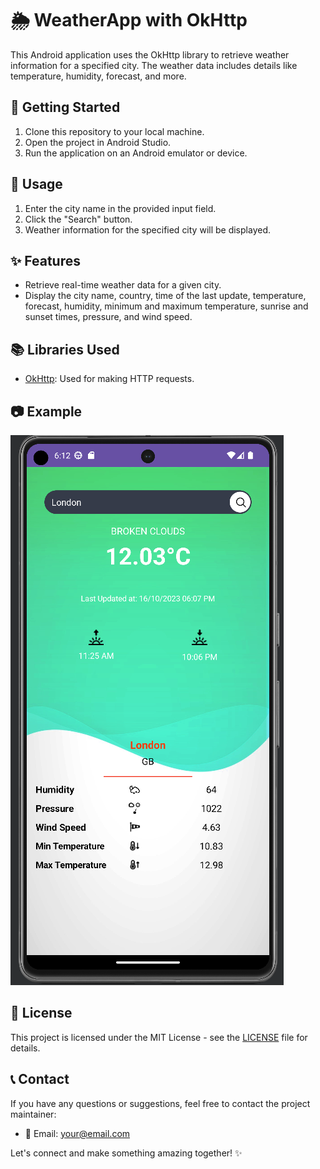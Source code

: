 # 🌦️ WeatherApp with OkHttp

This Android application uses the OkHttp library to retrieve weather information for a specified city. The weather data includes details like temperature, humidity, forecast, and more.

## 🚀 Getting Started

1. Clone this repository to your local machine.
2. Open the project in Android Studio.
3. Run the application on an Android emulator or device.

## 📱 Usage

1. Enter the city name in the provided input field.
2. Click the "Search" button.
3. Weather information for the specified city will be displayed.

## ✨ Features

- Retrieve real-time weather data for a given city.
- Display the city name, country, time of the last update, temperature, forecast, humidity, minimum and maximum temperature, sunrise and sunset times, pressure, and wind speed.

## 📚 Libraries Used

- [OkHttp](https://square.github.io/okhttp/): Used for making HTTP requests.

## 📷 Example

![WeatherApp Screenshot](../screenshots/wapp.PNG)

## 📄 License

This project is licensed under the MIT License - see the [LICENSE](LICENSE) file for details.

## 📞 Contact

If you have any questions or suggestions, feel free to contact the project maintainer:

- 📧 Email: [your@email.com](mailto:saadshaan619@gmail.com)

Let's connect and make something amazing together! ✨

